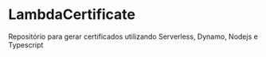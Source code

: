 # LambdaCertificate
Repositório para gerar certificados utilizando Serverless, Dynamo, Nodejs e Typescript

